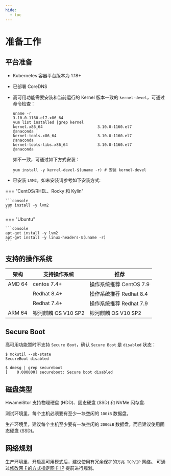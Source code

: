```yaml
---
hide:
  - toc
---
```


# 准备工作

## 平台准备

- Kubernetes 容器平台版本为 1.18+

- 已部署 CoreDNS

- 高可用功能需要安装和当前运行的 Kernel 版本一致的 `kernel-devel`，可通过命令检查：

    ```console
    uname -r
    3.10.0-1160.el7.x86_64
    yum list installed |grep kernel
    kernel.x86_64                        3.10.0-1160.el7                @anaconda   
    kernel-tools.x86_64                  3.10.0-1160.el7                @anaconda   
    kernel-tools-libs.x86_64             3.10.0-1160.el7                @anaconda  
    ```

    如不一致，可通过如下方式安装：

    ```console
    yum install -y kernel-devel-$(uname -r) # 安装 kernel-devel
    ```

- 已安装 `LVM2`，如未安装请参考如下安装方式:

=== "CentOS/RHEL、Rocky 和 Kylin"
  
    ```console
    yum install -y lvm2
    ```
    
=== "Ubuntu"
    
    ```console
    apt-get install -y lvm2
    apt-get install -y linux-headers-$(uname -r)
    ```

## 支持的操作系统

| **架构** | **支持操作系统**    | 推荐                    |
| -------- | ------------------- | ----------------------- |
| AMD 64   | centos 7.4+         | 操作系统推荐 CentOS 7.9 |
|          | Redhat 8.4+         | 操作系统推荐 Redhat 8.4 |
|          | Redhat 7.4+         | 操作系统推荐 Redhat 7.9 |
| ARM 64   | 银河麒麟 OS V10 SP2 | 银河麒麟 OS V10 SP2     |

## Secure Boot

高可用功能暂时不支持 `Secure Boot`，确认 `Secure Boot` 是 `disabled` 状态：

```console
$ mokutil --sb-state
SecureBoot disabled

$ dmesg | grep secureboot
[    0.000000] secureboot: Secure boot disabled
```

## 磁盘类型

HwameiStor 支持物理硬盘 (HDD)、固态硬盘 (SSD) 和 NVMe 闪存盘.

测试环境里，每个主机必须要有至少一块空闲的 `10GiB` 数据盘。

生产环境里，建议每个主机至少要有一块空闲的 `200GiB` 数据盘，而且建议使用固态硬盘 (SSD)。

## 网络规划

生产环境里，开启高可用模式后，建议使用有冗余保护的`万兆 TCP/IP` 网络。
可通过[修改网卡的方式指定网卡 IP](storage-eth.md) 提前进行规划。
